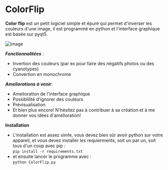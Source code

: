 # ColorFlip
**Color flip** est un petit logiciel simple et épuré qui permet d'inverser les couleurs d'une image, il est programmé en python et l'interface graphique est basée sur pyqt5.    

![image](https://github.com/Starfish08/ColorFlip/assets/106678916/9c411f12-e4a9-45ac-953e-5530a83099fb)


**_Fonctionnalitées_** : 
- Invertion des couleurs (par ex pour faire des négatifs photos ou des cyanotypes)
- Convertion en monochrome


**_Ameliorations à venir_**:
- Amelioration de l'interface graphique
- Possiblilité d'ignorer des couleurs
- Prévisualisation
- Et bien plus encore!
N'hésitez pas à contribuer à sa création et à me donner vos idées d'amélioration!  

**Installation**  
- L'installation est assez simle, vous devez bien sûr avoir python sur votre appareil, et vous devez installer les requierments, soit un par un, soit tous d'un coup avec pip :   
`pip install -r requirements.txt`  
- et ensuite lancer le programme avec :   
`python ColorFlip.py`  
